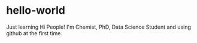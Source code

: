 # hello-world
Just learning
Hi People!
I'm Chemist, PhD, Data Science Student and using github at the first time.
